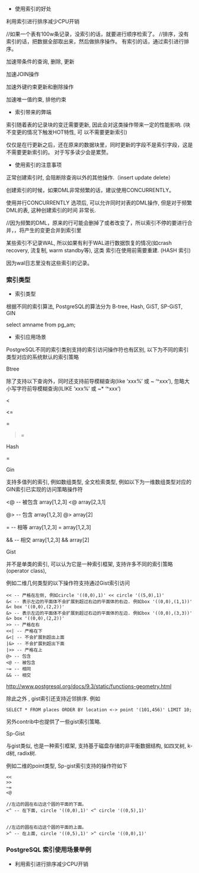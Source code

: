 - 使用索引的好处

利用索引进行排序减少CPU开销

//如果一个表有100w条记录，没索引的话，就要进行顺序检索了。
//排序，没有索引的话，把数据全部取出来，然后做排序操作。 有索引的话，通过索引进行排序。

加速带条件的查询, 删除, 更新

加速JOIN操作

加速外键约束更新和删除操作

加速唯一值约束, 排他约束

- 索引带来的弊端

索引随着表的记录块的变迁需要更新, 因此会对这类操作带来一定的性能影响. (块不变更的情况下触发HOT特性, 可
以不需要更新索引)

仅仅是在行更新之后，还在原来的数据块里，同时更新的字段不是索引字段，这是不需要更新索引的。
对于写多读少会是累赘。


- 使用索引的注意事项

正常创建索引时, 会阻断除查询以外的其他操作.（insert update delete）

创建索引的时候，如果DML非常频繁的话，建议使用CONCURRENTLY。

使用并行CONCURRENTLY 选项后, 可以允许同时对表的DML操作, 但是对于频繁DML的表, 这种创建索引的时间
非常长.

//因为频繁的DML，原来的行可能会删掉了或者改变了，所以索引不停的要进行合并，，将产生的变更合并到索引里


某些索引不记录WAL, 所以如果有利于WAL进行数据恢复的情况(如crash recovery, 流复制, warm standby等), 这类
索引在使用前需要重建. (HASH 索引)

因为wal日志里没有这些索引的记录。


### 索引类型
- 索引类型

根据不同的索引算法, PostgreSQL的算法分为 B-tree, Hash, GiST, SP-GiST, GIN

select amname from pg_am;

- 索引应用场景

PostgreSQL不同的索引类别支持的索引访问操作符也有区别, 以下为不同的索引类型对应的系统默认的索引策略

Btree

除了支持以下查询外，同时还支持前导模糊查询(like ‘xxx%’ 或 ~ ‘^xxx’), 忽略大小写字符前导模糊查询(ILIKE ‘xxx%’ 或 ~* ‘^xxx’)

<

<=

=

>=

>


Hash

=

Gin

支持多值列的索引, 例如数组类型, 全文检索类型, 例如以下为一维数组类型对应的GIN索引已实现的访问策略操作符

<@ -- 被包含 array[1,2,3] <@ array[2,3,1]

@> -- 包含 array[1,2,3] @> array[2]

= -- 相等 array[1,2,3] = array[1,2,3]

&& -- 相交 array[1,2,3] && array[2]

Gist

并不是单类的索引, 可以认为它是一种索引框架, 支持许多不同的索引策略(operator class),

例如二维几何类型的以下操作符支持通过Gist索引访问
```
<< -- 严格在左侧, 例如circle '((0,0),1)' << circle '((5,0),1)'
&< -- 表示左边的平面体不会扩展到超过右边的平面体的右边. 例如box '((0,0),(1,1))' &< box '((0,0),(2,2))'
&> -- 表示左边的平面体不会扩展到超过右边的平面体的左边. 例如box '((0,0),(3,3))' &> box '((0,0),(2,2))'
>> -- 严格在右
<<| -- 严格在下
&<| -- 不会扩展到超出上面
|&> -- 不会扩展到超出下面
|>> -- 严格在上
@> -- 包含
<@ -- 被包含
~= -- 相同
&& -- 相交
```
http://www.postgresql.org/docs/9.3/static/functions-geometry.html

除此之外 , gist索引还支持近邻排序. 例如
```
SELECT * FROM places ORDER BY location <-> point '(101,456)' LIMIT 10;
```
另外contrib中也提供了一些gist索引策略.

Sp-Gist

与gist类似, 也是一种索引框架, 支持基于磁盘存储的非平衡数据结构, 如四叉树, k-d树, radix树.

例如二维的point类型, Sp-gist索引支持的操作符如下

```
<<
>>
~=
<@

//左边的圆在右边这个圆的平面的下面。
<^ -- 在下面, circle '((0,0),1)' <^ circle '((0,5),1)'


//左边的圆在右边这个圆的平面的上面。
>^ -- 在上面, circle '((0,5),1)' >^ circle '((0,0),1)'

```

### PostgreSQL 索引使用场景举例
- 利用索引进行排序减少CPU开销






